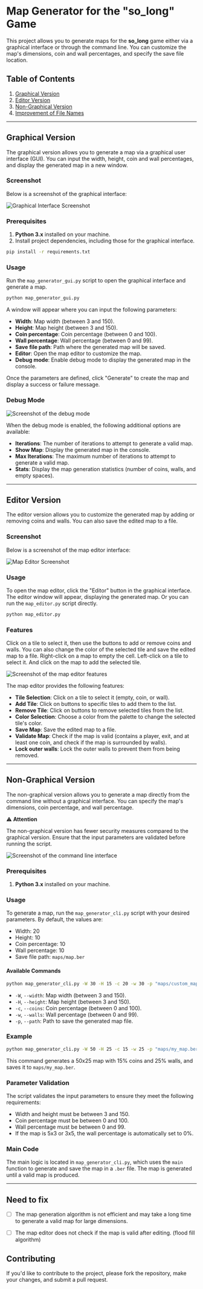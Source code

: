 # Map Generator for the "so_long" Game

This project allows you to generate maps for the **so_long** game either via a graphical interface or through the command line. You can customize the map's dimensions, coin and wall percentages, and specify the save file location.

## Table of Contents

1. [Graphical Version](#graphical-version)
2. [Editor Version](#editor-version)
3. [Non-Graphical Version](#non-graphical-version)
4. [Improvement of File Names](#improvement-of-file-names)

---

## Graphical Version

The graphical version allows you to generate a map via a graphical user interface (GUI). You can input the width, height, coin and wall percentages, and display the generated map in a new window.

### Screenshot

Below is a screenshot of the graphical interface:

![Graphical Interface Screenshot](img/gui.png)

### Prerequisites

1. **Python 3.x** installed on your machine.
2. Install project dependencies, including those for the graphical interface.

```bash
pip install -r requirements.txt
```

### Usage

Run the `map_generator_gui.py` script to open the graphical interface and generate a map.

```bash
python map_generator_gui.py
```

A window will appear where you can input the following parameters:

- **Width**: Map width (between 3 and 150).
- **Height**: Map height (between 3 and 150).
- **Coin percentage**: Coin percentage (between 0 and 100).
- **Wall percentage**: Wall percentage (between 0 and 99).
- **Save file path**: Path where the generated map will be saved.
- **Editor**: Open the map editor to customize the map.
- **Debug mode**: Enable debug mode to display the generated map in the console.

Once the parameters are defined, click "Generate" to create the map and display a success or failure message.

### Debug Mode

![Screenshot of the debug mode](img/gui_debug.png)

When the debug mode is enabled, the following additional options are available:

- **Iterations**: The number of iterations to attempt to generate a valid map.
- **Show Map**: Display the generated map in the console.
- **Max Iterations**: The maximum number of iterations to attempt to generate a valid map.
- **Stats**: Display the map generation statistics (number of coins, walls, and empty spaces).

---

## Editor Version

The editor version allows you to customize the generated map by adding or removing coins and walls. You can also save the edited map to a file.

### Screenshot

Below is a screenshot of the map editor interface:

![Map Editor Screenshot](img/editor.png)

### Usage

To open the map editor, click the "Editor" button in the graphical interface. The editor window will appear, displaying the generated map.
Or you can run the `map_editor.py` script directly.

```bash
python map_editor.py
```

### Features

Click on a tile to select it, then use the buttons to add or remove coins and walls. You can also change the color of the selected tile and save the edited map to a file.
Right-click on a map to empty the cell.
Left-click on a tile to select it. And click on the map to add the selected tile.

![Screenshot of the map editor features](img/editor_features.png)

The map editor provides the following features:

- **Tile Selection**: Click on a tile to select it (empty, coin, or wall).
- **Add Tile**: Click on buttons to specific tiles to add them to the list.
- **Remove Tile**: Click on buttons to remove selected tiles from the list.
- **Color Selection**: Choose a color from the palette to change the selected tile's color.
- **Save Map**: Save the edited map to a file.
- **Validate Map**: Check if the map is valid (contains a player, exit, and at least one coin, and check if the map is surrounded by walls).
- **Lock outer walls**: Lock the outer walls to prevent them from being removed.

---

## Non-Graphical Version

The non-graphical version allows you to generate a map directly from the command line without a graphical interface. You can specify the map's dimensions, coin percentage, and wall percentage.

⚠️ **Attention**

The non-graphical version has fewer security measures compared to the graphical version. Ensure that the input parameters are validated before running the script.

![Screenshot of the command line interface](img/cli.png)

### Prerequisites

1. **Python 3.x** installed on your machine.

### Usage

To generate a map, run the `map_generator_cli.py` script with your desired parameters. By default, the values are:

- Width: 20
- Height: 10
- Coin percentage: 10
- Wall percentage: 10
- Save file path: `maps/map.ber`

#### Available Commands

```bash
python map_generator_cli.py -W 30 -H 15 -c 20 -w 30 -p "maps/custom_map.ber"
```

- `-W`, `--width`: Map width (between 3 and 150).
- `-H`, `--height`: Map height (between 3 and 150).
- `-c`, `--coins`: Coin percentage (between 0 and 100).
- `-w`, `--walls`: Wall percentage (between 0 and 99).
- `-p`, `--path`: Path to save the generated map file.

### Example

```bash
python map_generator_cli.py -W 50 -H 25 -c 15 -w 25 -p "maps/my_map.ber"
```

This command generates a 50x25 map with 15% coins and 25% walls, and saves it to `maps/my_map.ber`.

### Parameter Validation

The script validates the input parameters to ensure they meet the following requirements:

- Width and height must be between 3 and 150.
- Coin percentage must be between 0 and 100.
- Wall percentage must be between 0 and 99.
- If the map is 5x3 or 3x5, the wall percentage is automatically set to 0%.

### Main Code

The main logic is located in `map_generator_cli.py`, which uses the `main` function to generate and save the map in a `.ber` file. The map is generated until a valid map is produced.

---

## Need to fix
- [ ] The map generation algorithm is not efficient and may take a long time to generate a valid map for large dimensions.
- [ ] The map editor does not check if the map is valid after editing. (flood fill algorithm)


## Contributing

If you'd like to contribute to the project, please fork the repository, make your changes, and submit a pull request.
